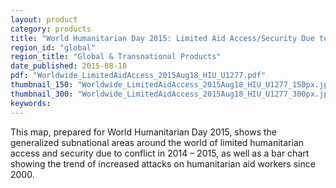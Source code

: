 ```yaml
---
layout: product
category: products
title: "World Humanitarian Day 2015: Limited Aid Access/Security Due to Conflict"
region_id: "global"
region_title: "Global & Transnational Products"
date_published: 2015-08-18
pdf: "Worldwide_LimitedAidAccess_2015Aug18_HIU_U1277.pdf"
thumbnail_150: "Worldwide_LimitedAidAccess_2015Aug18_HIU_U1277_150px.jpg"
thumbnail_300: "Worldwide_LimitedAidAccess_2015Aug18_HIU_U1277_300px.jpg"
keywords:
---
```

This map, prepared for World Humanitarian Day 2015, shows the generalized subnational areas around the world of limited humanitarian access and security due to conflict in 2014 – 2015, as well as a bar chart showing the trend of increased attacks on humanitarian aid workers since 2000.
